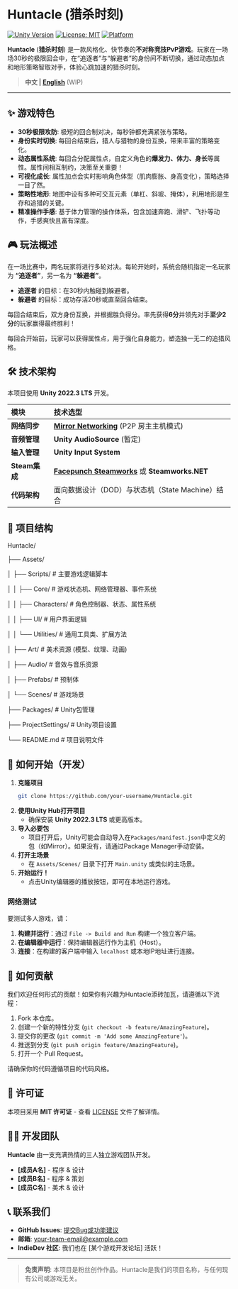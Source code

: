 # Huntacle (猎杀时刻)

[![Unity Version](https://img.shields.io/badge/Unity-2022.3%2B-blueviolet.svg)](https://unity.com/)
[![License: MIT](https://img.shields.io/badge/License-MIT-yellow.svg)](https://opensource.org/licenses/MIT)
[![Platform](https://img.shields.io/badge/Platform-Windows%20%7C%20Steam-lightgrey.svg)]()

**Huntacle** (**猎杀时刻**) 是一款风格化、快节奏的**不对称竞技PvP游戏**。玩家在一场场30秒的极限回合中，在“追逐者”与“躲避者”的身份间不断切换，通过动态加点和地形策略智取对手，体验心跳加速的猎杀时刻。

> **中文 | [English](README_EN.md)** (WIP)

---

## ✨ 游戏特色

- **30秒极限攻防**: 极短的回合制对决，每秒钟都充满紧张与策略。
- **身份实时切换**: 每回合结束后，猎人与猎物的身份互换，带来丰富的策略变化。
- **动态属性系统**: 每回合分配属性点，自定义角色的**爆发力、体力、身长**等属性。属性间相互制约，决策至关重要！
- **可视化成长**: 属性加点会实时影响角色体型（肌肉膨胀、身高变化），策略选择一目了然。
- **策略性地形**: 地图中设有多种可交互元素（单杠、斜坡、掩体），利用地形是生存和追猎的关键。
- **精准操作手感**: 基于体力管理的操作体系，包含加速奔跑、滑铲、飞扑等动作，手感爽快且富有深度。

## 🎮 玩法概述

在一场比赛中，两名玩家将进行多轮对决。每轮开始时，系统会随机指定一名玩家为 **“追逐者”**，另一名为 **“躲避者”**。

- **追逐者** 的目标：在30秒内触碰到躲避者。
- **躲避者** 的目标：成功存活20秒或直至回合结束。

每回合结束后，双方身份互换，并根据胜负得分。率先获得**6分**并领先对手**至少2分**的玩家赢得最终胜利！

每回合开始前，玩家可以获得属性点，用于强化自身能力，塑造独一无二的追猎风格。

## 🛠️ 技术架构

本项目使用 **Unity 2022.3 LTS** 开发。

| 模块             | 技术选型                                                     |
| :--------------- | :----------------------------------------------------------- |
| **网络同步**     | **[Mirror Networking](https://mirror-networking.com/)** (P2P 房主主机模式) |
| **音频管理**     | **Unity AudioSource** (暂定)                                 |
| **输入管理**     | **Unity Input System**                                       |
| **Steam集成**    | **[Facepunch Steamworks](https://github.com/Facepunch/Facepunch.Steamworks)** 或 **Steamworks.NET** |
| **代码架构**     | 面向数据设计（DOD）与状态机（State Machine）结合             |

## 📁 项目结构

Huntacle/

├── Assets/

│ ├── Scripts/ # 主要游戏逻辑脚本

│ │ ├── Core/ # 游戏状态机、网络管理器、事件系统

│ │ ├── Characters/ # 角色控制器、状态、属性系统

│ │ ├── UI/ # 用户界面逻辑

│ │ └── Utilities/ # 通用工具类、扩展方法

│ ├── Art/ # 美术资源 (模型、纹理、动画)

│ ├── Audio/ # 音效与音乐资源

│ ├── Prefabs/ # 预制体

│ └── Scenes/ # 游戏场景

├── Packages/ # Unity包管理

├── ProjectSettings/ # Unity项目设置

└── README.md # 项目说明文件


## 🚀 如何开始（开发）

1.  **克隆项目**
    ```bash
    git clone https://github.com/your-username/Huntacle.git
    ```
2.  **使用Unity Hub打开项目**
    - 确保安装 **Unity 2022.3 LTS** 或更高版本。
3.  **导入必要包**
    - 项目打开后，Unity可能会自动导入在`Packages/manifest.json`中定义的包（如Mirror）。如果没有，请通过Package Manager手动安装。
4.  **打开主场景**
    - 在 `Assets/Scenes/` 目录下打开 `Main.unity` 或类似的主场景。
5.  **开始运行！**
    - 点击Unity编辑器的播放按钮，即可在本地运行游戏。

### 网络测试
要测试多人游戏，请：
1.  **构建并运行**：通过 `File -> Build and Run` 构建一个独立客户端。
2.  **在编辑器中运行**：保持编辑器运行作为主机（Host）。
3.  **连接**：在构建的客户端中输入 `localhost` 或本地IP地址进行连接。

## 🤝 如何贡献

我们欢迎任何形式的贡献！如果你有兴趣为Huntacle添砖加瓦，请遵循以下流程：

1.  Fork 本仓库。
2.  创建一个新的特性分支 (`git checkout -b feature/AmazingFeature`)。
3.  提交你的更改 (`git commit -m 'Add some AmazingFeature'`)。
4.  推送到分支 (`git push origin feature/AmazingFeature`)。
5.  打开一个 Pull Request。

请确保你的代码遵循项目的代码风格。

## 📄 许可证

本项目采用 **MIT 许可证** - 查看 [LICENSE](LICENSE) 文件了解详情。

## 👨‍💻 开发团队

**Huntacle** 由一支充满热情的三人独立游戏团队开发。

- **[成员A名]** - 程序 & 设计
- **[成员B名]** - 程序 & 策划
- **[成员C名]** - 美术 & 设计

## 📞 联系我们

- **GitHub Issues**: [提交Bug或功能建议](https://github.com/your-username/Huntacle/issues)
- **邮箱**: your-team-email@example.com
- **IndieDev 社区**: 我们也在 [某个游戏开发论坛] 活跃！

---

> **免责声明**: 本项目是粉丝创作作品。Huntacle是我们的项目名称，与任何现有公司或游戏无关。
